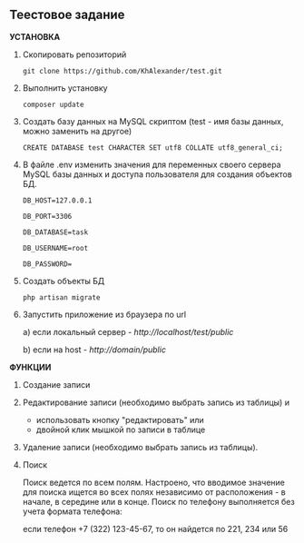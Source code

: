 Теестовое задание
--------------------

**УСТАНОВКА**

1. Скопировать репозиторий

	`git clone https://github.com/KhAlexander/test.git`

2. Выполнить установку

	`composer update`

3. Создать базу данных на MySQL скриптом (test - имя базы данных, можно заменить на другое)

	`CREATE DATABASE test
	CHARACTER SET utf8
	COLLATE utf8_general_ci;`

4. В файле .env изменить значения для переменных своего сервера MySQL базы данных и доступа пользователя для создания объектов БД.

	`DB_HOST=127.0.0.1`

	`DB_PORT=3306`
	
	`DB_DATABASE=task`
	
	`DB_USERNAME=root`
	
    `DB_PASSWORD=`
	
5. Создать объекты БД

	`php artisan migrate`
	
6. Запустить приложение из браузера по url

	a) если локальный сервер - _http://localhost/test/public_
	
	b) если на host - _http://domain/public_
	
**ФУНКЦИИ**

1. Создание записи
2. Редактирование записи (необходимо выбрать запись из таблицы) и 
	- использовать кнопку "редактировать"
	или
	- двойной клик мышкой по записи в таблице
3. Удаление записи (необходимо выбрать запись из таблицы).
4. Поиск

	Поиск ведется по всем полям. Настроено, что вводимое значение для поиска ищется во всех полях независимо от расположения -
	в начале, в середине или в конце. Поиск по телефону выполняется без учета формата телефона: 
	
	если телефон +7 (322) 123-45-67, то он найдется по 221, 234 или 56
	

	